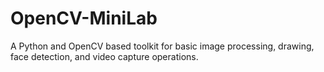 # OpenCV-MiniLab
A Python and OpenCV based toolkit for basic image processing, drawing, face detection, and video capture operations.
